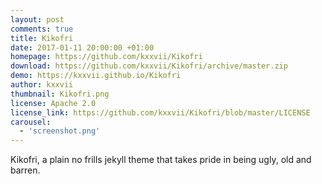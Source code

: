```yaml
---
layout: post
comments: true
title: Kikofri 
date: 2017-01-11 20:00:00 +01:00
homepage: https://github.com/kxxvii/Kikofri
download: https://github.com/kxxvii/Kikofri/archive/master.zip
demo: https://kxxvii.github.io/Kikofri
author: kxxvii
thumbnail: Kikofri.png
license: Apache 2.0
license_link: https://github.com/kxxvii/Kikofri/blob/master/LICENSE
carousel:
  - 'screenshot.png'
---
```


Kikofri, a plain no frills jekyll theme that takes pride in being ugly, old and barren.

